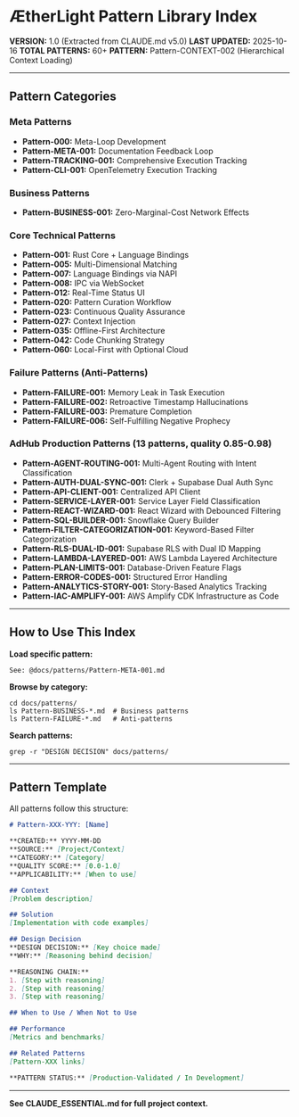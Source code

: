 # ÆtherLight Pattern Library Index

**VERSION:** 1.0 (Extracted from CLAUDE.md v5.0)
**LAST UPDATED:** 2025-10-16
**TOTAL PATTERNS:** 60+
**PATTERN:** Pattern-CONTEXT-002 (Hierarchical Context Loading)

---

## Pattern Categories

### Meta Patterns
- **Pattern-000:** Meta-Loop Development
- **Pattern-META-001:** Documentation Feedback Loop
- **Pattern-TRACKING-001:** Comprehensive Execution Tracking
- **Pattern-CLI-001:** OpenTelemetry Execution Tracking

### Business Patterns
- **Pattern-BUSINESS-001:** Zero-Marginal-Cost Network Effects

### Core Technical Patterns
- **Pattern-001:** Rust Core + Language Bindings
- **Pattern-005:** Multi-Dimensional Matching
- **Pattern-007:** Language Bindings via NAPI
- **Pattern-008:** IPC via WebSocket
- **Pattern-012:** Real-Time Status UI
- **Pattern-020:** Pattern Curation Workflow
- **Pattern-023:** Continuous Quality Assurance
- **Pattern-027:** Context Injection
- **Pattern-035:** Offline-First Architecture
- **Pattern-042:** Code Chunking Strategy
- **Pattern-060:** Local-First with Optional Cloud

### Failure Patterns (Anti-Patterns)
- **Pattern-FAILURE-001:** Memory Leak in Task Execution
- **Pattern-FAILURE-002:** Retroactive Timestamp Hallucinations
- **Pattern-FAILURE-003:** Premature Completion
- **Pattern-FAILURE-006:** Self-Fulfilling Negative Prophecy

### AdHub Production Patterns (13 patterns, quality 0.85-0.98)
- **Pattern-AGENT-ROUTING-001:** Multi-Agent Routing with Intent Classification
- **Pattern-AUTH-DUAL-SYNC-001:** Clerk + Supabase Dual Auth Sync
- **Pattern-API-CLIENT-001:** Centralized API Client
- **Pattern-SERVICE-LAYER-001:** Service Layer Field Classification
- **Pattern-REACT-WIZARD-001:** React Wizard with Debounced Filtering
- **Pattern-SQL-BUILDER-001:** Snowflake Query Builder
- **Pattern-FILTER-CATEGORIZATION-001:** Keyword-Based Filter Categorization
- **Pattern-RLS-DUAL-ID-001:** Supabase RLS with Dual ID Mapping
- **Pattern-LAMBDA-LAYERED-001:** AWS Lambda Layered Architecture
- **Pattern-PLAN-LIMITS-001:** Database-Driven Feature Flags
- **Pattern-ERROR-CODES-001:** Structured Error Handling
- **Pattern-ANALYTICS-STORY-001:** Story-Based Analytics Tracking
- **Pattern-IAC-AMPLIFY-001:** AWS Amplify CDK Infrastructure as Code

---

## How to Use This Index

**Load specific pattern:**
```
See: @docs/patterns/Pattern-META-001.md
```

**Browse by category:**
```
cd docs/patterns/
ls Pattern-BUSINESS-*.md  # Business patterns
ls Pattern-FAILURE-*.md   # Anti-patterns
```

**Search patterns:**
```
grep -r "DESIGN DECISION" docs/patterns/
```

---

## Pattern Template

All patterns follow this structure:

```markdown
# Pattern-XXX-YYY: [Name]

**CREATED:** YYYY-MM-DD
**SOURCE:** [Project/Context]
**CATEGORY:** [Category]
**QUALITY SCORE:** [0.0-1.0]
**APPLICABILITY:** [When to use]

## Context
[Problem description]

## Solution
[Implementation with code examples]

## Design Decision
**DESIGN DECISION:** [Key choice made]
**WHY:** [Reasoning behind decision]

**REASONING CHAIN:**
1. [Step with reasoning]
2. [Step with reasoning]
3. [Step with reasoning]

## When to Use / When Not to Use

## Performance
[Metrics and benchmarks]

## Related Patterns
[Pattern-XXX links]

**PATTERN STATUS:** [Production-Validated / In Development]
```

---

**See CLAUDE_ESSENTIAL.md for full project context.**
